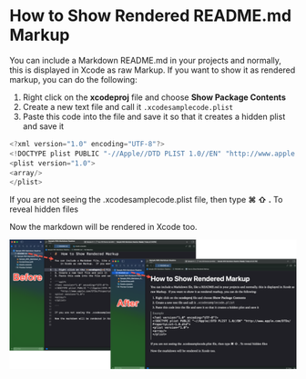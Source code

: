#  How to Show Rendered README.md Markup

You can include a Markdown README.md in your projects and normally, this is displayed in Xcode as raw Markup.  If you want to show it as rendered markup, you can do the following:

1. Right click on the **xcodeproj** file and choose **Show Package Contents**
2. Create a new text file and call it `.xcodesamplecode.plist`
3. Paste this code into the file and save it so that it creates a hidden plist and save it

```swift
<?xml version="1.0" encoding="UTF-8"?>
<!DOCTYPE plist PUBLIC "-//Apple//DTD PLIST 1.0//EN" "http://www.apple.com/DTDs/PropertyList-1.0.dtd">
<plist version="1.0">
<array/>
</plist>

```

If you are not seeing the .xcodesamplecode.plist file, then type **⌘ ⇧ .** To reveal hidden files

Now the markdown will be rendered in Xcode too.

![BeforeAfterImage](Images/BeforeAfterImage.png)
